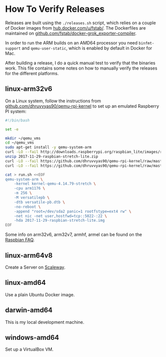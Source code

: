 How To Verify Releases
======================

Releases are built using the `./releases.sh` script, which relies on a couple of Docker images from [hub.docker.com/u/fstab/](https://hub.docker.com/u/fstab/). The Dockerfiles are maintained on [github.com/fstab/docker-grok_exporter-compiler](https://github.com/fstab/docker-grok_exporter-compiler).

In order to run the ARM builds on an AMD64 processor you need `binfmt-support` and `qemu-user-static`, which is enabled by default in Docker for Mac.

After building a release, I do a quick manual test to verify that the binaries work. This file contains some notes on how to manually verify the releases for the different platforms.

linux-arm32v6
-------------

On a Linux system, follow the instructions from [github.com/dhruvvyas90/qemu-rpi-kernel](https://github.com/dhruvvyas90/qemu-rpi-kernel) to set up an emulated Raspberry PI system:

```bash
#!/bin/bash

set -e

mkdir ~/qemu_vms
cd ~/qemu_vms
sudo apt-get install -y qemu-system-arm
curl -LO --fail http://downloads.raspberrypi.org/raspbian_lite/images/raspbian_lite-2017-12-01/2017-11-29-raspbian-stretch-lite.zip
unzip 2017-11-29-raspbian-stretch-lite.zip
curl -LO --fail https://github.com/dhruvvyas90/qemu-rpi-kernel/raw/master/versatile-pb.dtb
curl -LO --fail https://github.com/dhruvvyas90/qemu-rpi-kernel/raw/master/kernel-qemu-4.14.79-stretch

cat > run.sh <<EOF
qemu-system-arm \
    -kernel kernel-qemu-4.14.79-stretch \
    -cpu arm1176 \
    -m 256 \
    -M versatilepb \
    -dtb versatile-pb.dtb \
    -no-reboot \
    -append "root=/dev/sda2 panic=1 rootfstype=ext4 rw" \
    -net nic -net user,hostfwd=tcp::5022-:22 \
    -hda 2017-11-29-raspbian-stretch-lite.img
EOF
```

Some info on arm32v6, arm32v7, armhf, armel can be found on the [Raspbian FAQ](https://www.raspbian.org/RaspbianFAQ).

linux-arm64v8
-------------

Create a Server on [Scaleway](https://cloud.scaleway.com).

linux-amd64
-----------

Use a plain Ubuntu Docker image.

darwin-amd64
------------

This is my local development machine.

windows-amd64
-------------

Set up a VirtualBox VM.
